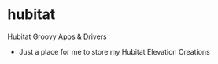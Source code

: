 # hubitat
Hubitat Groovy Apps &amp; Drivers
- Just a place for me to store my Hubitat Elevation Creations

